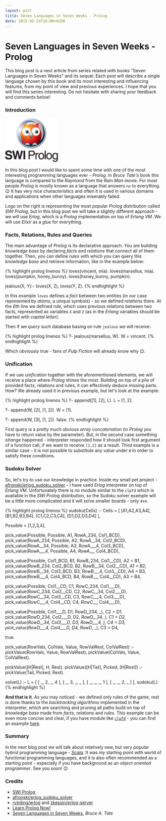 ```yaml
---
layout: post
title: Seven Languages in Seven Weeks - Prolog
date: 2015-05-24T16:00+0200
---
```


# Seven Languages in Seven Weeks - Prolog

<quote class="disclaimer">This blog post is a next article from series related with books "Seven Languages in Seven Weeks" and its sequel. Each post will describe a single language chosen by this book and its most interesting and influencing features, from my point of view and previous experiences. I hope that you will find this series interesting. Do not hesitate with sharing your feedback and comments below!</quote>

### Introduction

<img class="right prolog-logo" alt="SWI Prolog Logo" src="/assets/SWIPrologLogo.png" />

In this blog post I would like to spent some time with one of the most interesting programming languages ever - *Prolog*. In *Bruce Tate's* book this language is compared to the *Raymond* from the *Rain Man* movie. For most people *Prolog* is mostly known as a language that answers `no` to everything. :wink: It has very nice characteristics and often it is used in various domains and applications when other languages miserably failed.

Logo on the right is representing the most popular *Prolog* distribution called *SWI Prolog*, but in this blog post we will take a slightly different approach - we will use *Erlog*, which is a *Prolog* implementation on top of *Erlang VM*. We will use *Elixir* as a *glue* for everything.


### Facts, Relations, Rules and Queries

The main advantage of *Prolog* is its declarative approach. You are building *knowledge base* by declaring *facts* and *relations* that connect all of them together. Then, you can define *rules* with which you can query this *knowledge base* and retrieve information, like in the example below:

{% highlight prolog linenos %}
loves(vincent, mia). 
loves(marsellus, mia).
loves(pumpkin, honey_bunny).
loves(honey_bunny, pumpkin). 
    
jealous(X, Y):- loves(X, Z), loves(Y, Z).
{% endhighlight %}

In this example `loves` defines a *fact* between two entities (in our case represented by *atoms*, a unique symbols) - so we defined *relations* there. At the *6th* line we defined rule, which uses previous relations between two facts, represented as variables `X` and `Z` (as in the *Erlang* variables should be started with *capital letter*).

Then if we *query* such database basing on rule `jealous` we will receive:

{% highlight prolog linenos %}
?-  jealous(marsellus, W).
W = vincent.
{% endhighlight %}

Which obviously true - fans of <i>*Pulp Fiction*</i> will already know why :wink:.

### Unification

If we use *unification* together with the aforementioned elements, we will receive a place where *Prolog* shines the most. Building on top of a pile of provided facts, relations and rules, it can effectively deduce missing parts. How? We already used it in previous example, but let's look at the example:

{% highlight prolog linenos %}
?- append([1], [2], L).
L = [1, 2].

?- append(W, [2], [1, 2]).
W = [1].

?- append(W, [3], [1, 2]).
false.
{% endhighlight %}

First query is a pretty much obvious *array concatenation* (in *Prolog* you have to return value by the parameter). But, in the second case something *strange* happened - interpreter responded how it should look first argument of a function call, if we want to receive `[1,2]` as a result. Third example is a similar case - it is not possible to substitute any value under `W` in order to satisfy these conditions.

### Sudoku Solver

So, let's try to use our knowledge in practice. Inside my small pet project - [afronski/erlog_sudoku_solver](https://github.com/afronski/erlog_sudoku_solver) - I have used *Erlog* interpreter on top of *Erlang VM*. Unfortunately there is no module similar to the `clpfd` which is available in the *SWI Prolog* distribution, so the Sudoku solver example will be a little more complicated and it will solve smaller boards - only `4x4`.

{% highlight prolog linenos %}
sudoku(Cells) :-
  Cells =
  [
      [A1,A2,A3,A4],
      [B1,B2,B3,B4],
      [C1,C2,C3,C4],
      [D1,D2,D3,D4]
  ],

  Possible = [1,2,3,4],

  pick_value(Possible, Possible, A1, RowA_234, Col1_BCD),
  pick_value(RowA_234, Possible, A2, RowA__34, Col2_BCD),
  pick_value(RowA__34, Possible, A3, RowA___4, Col3_BCD),
  pick_value(RowA___4, Possible, A4, _RowA___, Col4_BCD),

  pick_value(Possible, Col1_BCD, B1, RowB_234, Col1__CD), A2 \= B1,
  pick_value(RowB_234, Col2_BCD, B2, RowB__34, Col2__CD), A1 \= B2,
  pick_value(RowB__34, Col3_BCD, B3, RowB___4, Col3__CD), A4 \= B3,
  pick_value(RowB___4, Col4_BCD, B4, _RowB___, Col4__CD), A3 \= B4,

  pick_value(Possible, Col1__CD, C1, RowC_234, Col1___D),
  pick_value(RowC_234, Col2__CD, C2, RowC__34, Col2___D),
  pick_value(RowC__34, Col3__CD, C3, RowC___4, Col3___D),
  pick_value(RowC___4, Col4__CD, C4, _RowC___, Col4___D),

  pick_value(Possible, Col1___D, D1, RowD_234, _), C2 \= D1,
  pick_value(RowD_234, Col2___D, D2, RowD__34, _), C1 \= D2,
  pick_value(RowD__34, Col3___D, D3, RowD___4, _), C4 \= D3,
  pick_value(RowD___4, Col4___D, D4, _RowD___, _), C3 \= D4,

  true.

pick_value(RowVals, ColVals, Value, RowValRest, ColValRest) :-
   pickValue(RowVals, Value, RowValRest),
   pickValue(ColVals, Value, ColValRest).

pickValue([H|Rest], H, Rest).
pickValue([H|Tail], Picked, [H|Rest]) :- pickValue(Tail, Picked, Rest).

solve(L) :-
    L = [ [  _, 2, _, 4  ], [  _, 3, _, _  ], [  _, _, _, 1  ], [  _, _, 2, _  ] ],
    sudoku(L).
{% endhighlight %}

**And that is it**. As you may noticed - we defined only rules of the game, rest is done thanks to the *backtracking algorithms* implemented in the interpreter, which are searching and pruning all paths build on top of *knowledge base* made from *facts*, *relations* and *rules*. This example can be even more concise and clear, if you have module like [`clpfd`](http://www.swi-prolog.org/man/clpfd.html) - you can find an example [here](https://github.com/afronski/playground-other/blob/master/prolog/sudoku-resolver/sudoku-resolver.pro).

### Summary

In the next blog post we will talk about relatively new, but very popular *hybrid* programming language - *[Scala](http://www.scala-lang.org)*. It was my starting point with world of functional programming languages, and it is also often recommended as a starting point - especially if you have background as an *object oriented programmer*. See you soon! :wink:

### Credits

- [SWI Prolog](http://www.swi-prolog.org/)
- [afronski/erlog_sudoku_solver](https://github.com/afronski/erlog_sudoku_solver)
- [rvirding/erlog](https://github.com/rvirding/erlog) and [zkessin/erlog-server](https://github.com/zkessin/erlog-server)
- [Learn Prolog Now!](http://www.learnprolognow.org)
- [Seven Languages in Seven Weeks](https://pragprog.com/book/btlang/seven-languages-in-seven-weeks), *Bruce A. Tate*
